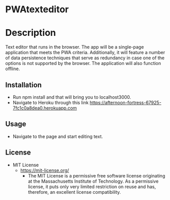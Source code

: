# PWAtexteditor
# Description
Text editor that runs in the browser. The app will be a single-page application that meets the PWA criteria. Additionally, it will feature a number of data persistence techniques that serve as redundancy in case one of the options is not supported by the browser. The application will also function offline.


## Installation
- Run npm install and that will bring you to localhost3000.
- Navigate to Heroku through this link https://afternoon-fortress-67925-7fc1c0a8dea0.herokuapp.com 


## Usage
- Navigate to the page and start editing text.


## License

- MIT License
    - https://mit-license.org/
        - The MIT License is a permissive free software license originating at the Massachusetts Institute of Technology. As a permissive license, it puts only very limited restriction on reuse and has, therefore, an excellent license compatibility.